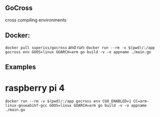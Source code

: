 ## GoCross
cross compiling environments

## Docker:
`docker pull superiss/gocross`
and run:
`docker run --rm -v $(pwd)/:/app gocross env GOOS=linux GOARCH=arm go build -v -o appname ./main.go`

## Examples

# raspberry pi 4  
`docker run --rm -v $(pwd)/:/app gocross env CGO_ENABLED=1 CC=arm-linux-gnueabihf-gcc GOOS=linux GOARCH=arm go build -v -o appname ./main.go`
